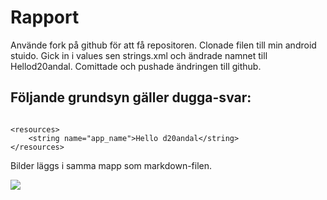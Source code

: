 
# Rapport

Använde fork på github för att få repositoren.
Clonade filen till min android stuido.
Gick in i values sen strings.xml och ändrade namnet till Hellod20andal.
Comittade och pushade ändringen till github.

## Följande grundsyn gäller dugga-svar:



```

<resources>
    <string name="app_name">Hello d20andal</string>
</resources>

```

Bilder läggs i samma mapp som markdown-filen.


![](android.png)

